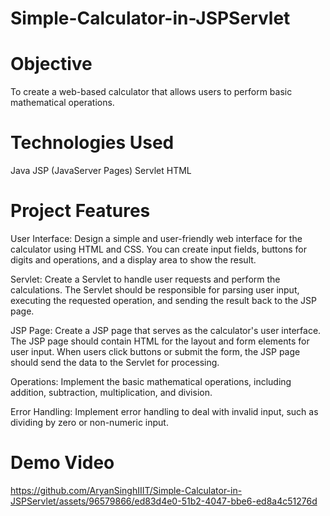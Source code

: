 # Simple-Calculator-in-JSPServlet

# Objective
To create a web-based calculator that allows users to perform basic mathematical operations.

# Technologies Used
Java
JSP (JavaServer Pages)
Servlet
HTML


# Project Features
User Interface: Design a simple and user-friendly web interface for the calculator using HTML and CSS. You can create input fields, buttons for digits and operations, and a display area to show the result.

Servlet: Create a Servlet to handle user requests and perform the calculations. The Servlet should be responsible for parsing user input, executing the requested operation, and sending the result back to the JSP page.

JSP Page: Create a JSP page that serves as the calculator's user interface. The JSP page should contain HTML for the layout and form elements for user input. When users click buttons or submit the form, the JSP page should send the data to the Servlet for processing.

Operations: Implement the basic mathematical operations, including addition, subtraction, multiplication, and division.

Error Handling: Implement error handling to deal with invalid input, such as dividing by zero or non-numeric input.

# Demo Video 


https://github.com/AryanSinghIIIT/Simple-Calculator-in-JSPServlet/assets/96579866/ed83d4e0-51b2-4047-bbe6-ed8a4c51276d






